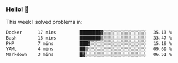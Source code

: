 ### Hello! 👋

This week I solved problems in:

<!--START_SECTION:waka-->

```txt
Docker      17 mins         ████████▓░░░░░░░░░░░░░░░░   35.13 %
Bash        16 mins         ████████▒░░░░░░░░░░░░░░░░   33.47 %
PHP         7 mins          ███▓░░░░░░░░░░░░░░░░░░░░░   15.19 %
YAML        4 mins          ██▒░░░░░░░░░░░░░░░░░░░░░░   09.69 %
Markdown    3 mins          █▓░░░░░░░░░░░░░░░░░░░░░░░   06.51 %
```

<!--END_SECTION:waka-->
